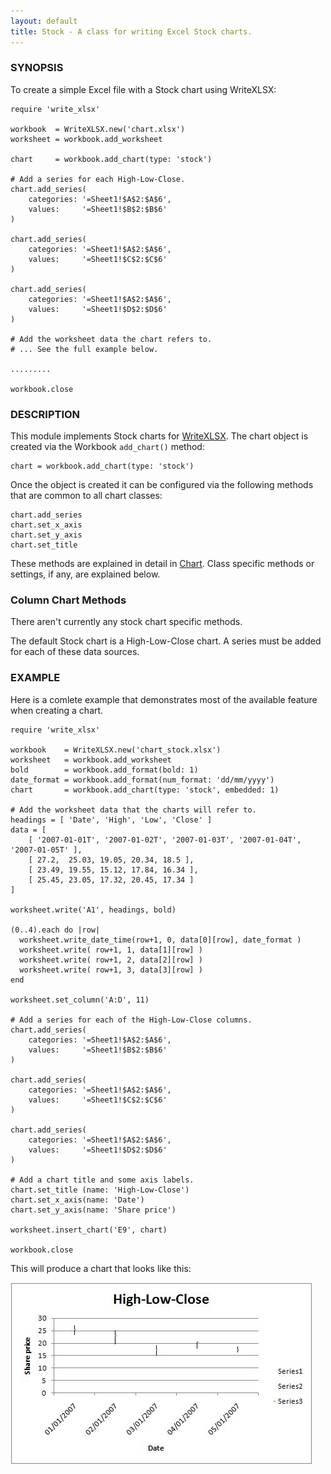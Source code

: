 ```yaml
---
layout: default
title: Stock - A class for writing Excel Stock charts.
---
```

### <a name="scatter" class="anchor" href="#scatter"><span class="octicon octicon-link" /></a>SYNOPSIS

To create a simple Excel file with a Stock chart using WriteXLSX:

    require 'write_xlsx'

    workbook  = WriteXLSX.new('chart.xlsx')
    worksheet = workbook.add_worksheet

    chart     = workbook.add_chart(type: 'stock')

    # Add a series for each High-Low-Close.
    chart.add_series(
        categories: '=Sheet1!$A$2:$A$6',
        values:     '=Sheet1!$B$2:$B$6'
    )

    chart.add_series(
        categories: '=Sheet1!$A$2:$A$6',
        values:     '=Sheet1!$C$2:$C$6'
    )

    chart.add_series(
        categories: '=Sheet1!$A$2:$A$6',
        values:     '=Sheet1!$D$2:$D$6'
    )

    # Add the worksheet data the chart refers to.
    # ... See the full example below.

    .........

    workbook.close

### <a name="description" class="anchor" href="#description"><span class="octicon octicon-link" /></a>DESCRIPTION

This module implements Stock charts for [WriteXLSX][].
The chart object is created via the Workbook `add_chart()` method:

    chart = workbook.add_chart(type: 'stock')

Once the object is created it can be configured via the following methods
that are common to all chart classes:

    chart.add_series
    chart.set_x_axis
    chart.set_y_axis
    chart.set_title

These methods are explained in detail in [Chart][].
Class specific methods or settings, if any, are explained below.

### <a name="column_chart_methods" class="anchor" href="#column_chart_methods"><span class="octicon octicon-link" /></a>Column Chart Methods

There aren't currently any stock chart specific methods.

The default Stock chart is a High-Low-Close chart. A series must be added for each of these data sources.

### <a name="example" class="anchor" href="#example"><span class="octicon octicon-link" /></a>EXAMPLE

Here is a comlete example that demonstrates most of the available feature
when creating a chart.

    require 'write_xlsx'

    workbook    = WriteXLSX.new('chart_stock.xlsx')
    worksheet   = workbook.add_worksheet
    bold        = workbook.add_format(bold: 1)
    date_format = workbook.add_format(num_format: 'dd/mm/yyyy')
    chart       = workbook.add_chart(type: 'stock', embedded: 1)

    # Add the worksheet data that the charts will refer to.
    headings = [ 'Date', 'High', 'Low', 'Close' ]
    data = [
        [ '2007-01-01T', '2007-01-02T', '2007-01-03T', '2007-01-04T', '2007-01-05T' ],
        [ 27.2,  25.03, 19.05, 20.34, 18.5 ],
        [ 23.49, 19.55, 15.12, 17.84, 16.34 ],
        [ 25.45, 23.05, 17.32, 20.45, 17.34 ]
    ]

    worksheet.write('A1', headings, bold)

    (0..4).each do |row|
      worksheet.write_date_time(row+1, 0, data[0][row], date_format )
      worksheet.write( row+1, 1, data[1][row] )
      worksheet.write( row+1, 2, data[2][row] )
      worksheet.write( row+1, 3, data[3][row] )
    end

    worksheet.set_column('A:D', 11)

    # Add a series for each of the High-Low-Close columns.
    chart.add_series(
        categories: '=Sheet1!$A$2:$A$6',
        values:     '=Sheet1!$B$2:$B$6'
    )

    chart.add_series(
        categories: '=Sheet1!$A$2:$A$6',
        values:     '=Sheet1!$C$2:$C$6'
    )

    chart.add_series(
        categories: '=Sheet1!$A$2:$A$6',
        values:     '=Sheet1!$D$2:$D$6'
    )

    # Add a chart title and some axis labels.
    chart.set_title (name: 'High-Low-Close')
    chart.set_x_axis(name: 'Date')
    chart.set_y_axis(name: 'Share price')

    worksheet.insert_chart('E9', chart)

    workbook.close

This will produce a chart that looks like this:

![Stock Chart Example](images/stock/stock1.jpg)


[WriteXLSX]: index.html
[Chart]: chart.html#chart
